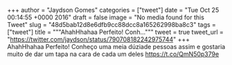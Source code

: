 
+++
author = "Jaydson Gomes"
categories = ["tweet"]
date = "Tue Oct 25 00:14:55 +0000 2016"
draft = false
image = "No media found for this Tweet"
slug = "48d5bab12d8e6dfb9cc88dcc8a165262998ba8c3"
tags = ["tweet"]
title = """AhahHhahaa Perfeito! Conh..."""
tweet = true
tweet_url = "https://twitter.com/jaydson/status/790708182242975744"
+++
AhahHhahaa Perfeito! Conheço uma meia dúziade pessoas assim e gostaria muito de dar um tapa na cara de cada um deles https://t.co/QmN50p379e

